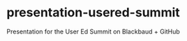 presentation-usered-summit
==========================

Presentation for the User Ed Summit on Blackbaud + GitHub
